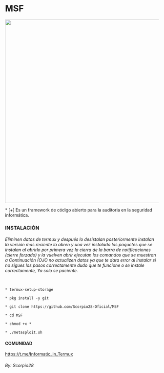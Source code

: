 # MSF
<p align="center">
	<img src="https://i.imgur.com/AjYrodX.jpeg" width="600px" hight="100px">
</p>
* [+] Es un framework de código abierto para la auditoria en la seguridad informática.

### INSTALACIÓN

###### Eliminen datos de termux y después lo desistalan posteriormente instalan la versión mas reciente la abren y una vez instalado los paquetes que se instalan al abrirlo por primera vez la cierra de la barra de notificaciones (cierre forzado) y la vuelven abrir ejecutan los comandos que se muestran a Continuación (OJO no actualizen datos ya que te dara error al instalar si no sigues los pasos correctamente dudo que te funcione o se instale correctamente, Ya solo se paciente.

```

* termux-setup-storage

* pkg install -y git

* git clone https://github.com/Scorpio28-Oficial/MSF

* cd MSF

* chmod +x *

* ./metasploit.sh
```

#### COMUNIDAD

https://t.me/Informatic_in_Termux


###### By: Scorpio28

